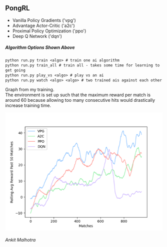 ## PongRL

- Vanilla Policy Gradients ('vpg')
- Advantage Actor-Critic ('a2c')
- Proximal Policy Optimization ('ppo')
- Deep Q Network ('dqn')


##### Algorithm Options Shown Above
```
python run.py train <algo> # train one ai algorithm
python run.py train_all # train all - takes some time for learning to get going
python run.py play_vs <algo> # play vs an ai
python run.py watch <algo> <algo> # two trained ais against each other
```

<p> Graph from my training. <br>
  The environment is set up such that the maximum reward per match is around 60 because allowing too many consecutive hits would drastically increase training time.</p>
  
![Image](rewards.png)

###### Ankit Malhotra
